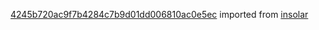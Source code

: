 [4245b720ac9f7b4284c7b9d01dd006810ac0e5ec](https://github.com/insolar/insolar/commit/4245b720ac9f7b4284c7b9d01dd006810ac0e5ec) imported from [insolar](https://github.com/insolar/insolar)
